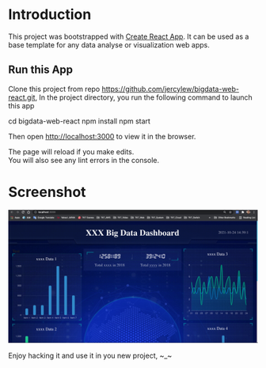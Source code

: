 # Introduction

This project was bootstrapped with [Create React App](https://github.com/facebook/create-react-app). It can be used as a base template for any data analyse or visualization web apps. 

## Run this App

Clone this project from repo https://github.com/jercylew/bigdata-web-react.git, In the project directory, you run the following command to launch this app

cd bigdata-web-react
npm install
npm start

Then open [http://localhost:3000](http://localhost:3000) to view it in the browser.

The page will reload if you make edits.\
You will also see any lint errors in the console.

# Screenshot
![Image of Yaktocat](./bigdata_demo_web.png)


Enjoy hacking it and use it in you new project, ~_~